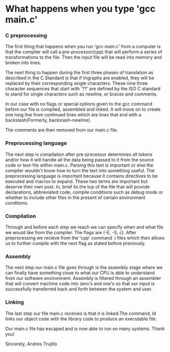 # What happens when you type 'gcc main.c'
### C preprocessing
The first thing that happens when you run 'gcc main.c' from a computer is that the compiler will call a pre-processor(cpp) that will perform a series of transformations to the file. Then the input file will be read into memory and broken into lines. 

The next thing to happen during the first three phases of translation as described in the C Standard is that if trigraphs are enabled, they will be replaced by their corresponding single characters. These nine three character sequences that start with '??' are defined by the ISO C standard to stand for single characters such as newline, or braces and comments. 

In our case with no flags or special options given to the gcc command before our file is compiled, assembled and linked. It will move on to create one long line from continued lines which are lines that end with a backslash(Formerly, backslash-newline). 

The comments are then removed from our main.c file. 

### Preprocessing language
The next step is compilation after pre-processor determines all tokens and/or how it will handle all the data being passed to it from the source code or text-file within main.c. Parsing this text is important or else the compiler wouldn't know how to turn the text into something useful. The preprocessing language is important because it contains directives to be executed and macros to expand. These two terms are important but deserve their own post. In, brief its the top of the file that will provide declarations, abbreviated code, compile conditions such as debug mode or whether to include other files in the present of certain environment conditions.

### Compilation 
Through and before each step we reach we can specify when and what file we would like from the compiler. The flags are (-E, -S, c). After preprocessing we recieve from the 'cpp' command .i files which then allows us to further compile with the next flag as stated before previously. 

### Assembly
The next step our main.c file goes through is the assembly stage where we can finally have something close to what our CPU is able to understand from our software environment. Assembly is filtered through an assembler that will convert machine code into zero's and one's so that our input is successfully transferred back and forth between the system and user.

### Linking
The last step our file main.c receives is that it is linked.The command, ld links our object code with the library code to produce an executable file. 

Our main.c file has escaped and is now able to run on many systems.
Thank you!

Sincerely,
        Andres Trujillo
